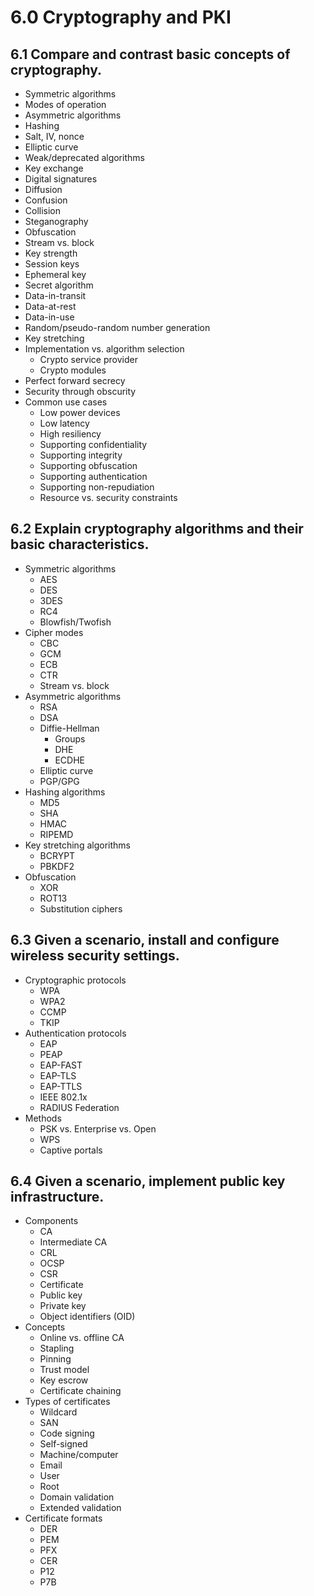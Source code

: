 # 6.0 Cryptography and PKI

## 6.1 Compare and contrast basic concepts of cryptography.

- Symmetric algorithms
- Modes of operation
- Asymmetric algorithms
- Hashing
- Salt, IV, nonce
- Elliptic curve
- Weak/deprecated algorithms
- Key exchange
- Digital signatures
- Diffusion
- Confusion
- Collision
- Steganography
- Obfuscation
- Stream vs. block
- Key strength
- Session keys
- Ephemeral key
- Secret algorithm
- Data-in-transit
- Data-at-rest
- Data-in-use
- Random/pseudo-random number generation
- Key stretching
- Implementation vs. algorithm selection
  - Crypto service provider
  - Crypto modules
- Perfect forward secrecy
- Security through obscurity
- Common use cases
  - Low power devices
  - Low latency
  - High resiliency
  - Supporting confidentiality
  - Supporting integrity
  - Supporting obfuscation
  - Supporting authentication
  - Supporting non-repudiation
  - Resource vs. security constraints

## 6.2 Explain cryptography algorithms and their basic characteristics.

- Symmetric algorithms
  - AES
  - DES
  - 3DES
  - RC4
  - Blowfish/Twofish
- Cipher modes
  - CBC
  - GCM
  - ECB
  - CTR
  - Stream vs. block
- Asymmetric algorithms
  - RSA
  - DSA
  - Diffie-Hellman
    - Groups
    - DHE
    - ECDHE
  - Elliptic curve
  - PGP/GPG
- Hashing algorithms
  - MD5
  - SHA
  - HMAC
  - RIPEMD
- Key stretching algorithms
  - BCRYPT
  - PBKDF2
- Obfuscation
  - XOR
  - ROT13
  - Substitution ciphers

## 6.3 Given a scenario, install and configure wireless security settings.

- Cryptographic protocols
  - WPA
  - WPA2
  - CCMP
  - TKIP
- Authentication protocols
  - EAP
  - PEAP
  - EAP-FAST
  - EAP-TLS
  - EAP-TTLS
  - IEEE 802.1x
  - RADIUS Federation
- Methods
  - PSK vs. Enterprise vs. Open
  - WPS
  - Captive portals

## 6.4 Given a scenario, implement public key infrastructure.

- Components
  - CA
  - Intermediate CA
  - CRL
  - OCSP
  - CSR
  - Certificate
  - Public key
  - Private key
  - Object identifiers (OID)
- Concepts
  - Online vs. offline CA
  - Stapling
  - Pinning
  - Trust model
  - Key escrow
  - Certificate chaining
- Types of certificates
  - Wildcard
  - SAN
  - Code signing
  - Self-signed
  - Machine/computer
  - Email
  - User
  - Root
  - Domain validation
  - Extended validation
- Certificate formats
  - DER
  - PEM
  - PFX
  - CER
  - P12
  - P7B
